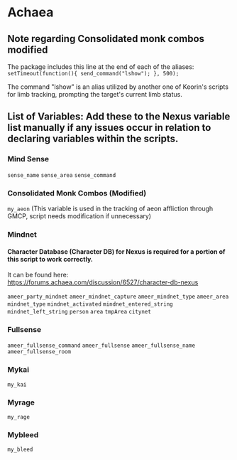 # Achaea

## **Note regarding Consolidated monk combos modified**

The package includes this line at the end of each of the aliases: ```setTimeout(function(){ send_command("lshow"); }, 500);```

The command "lshow" is an alias utilized by another one of Keorin's scripts for limb tracking, prompting the target's current limb status.

## **List of Variables: Add these to the Nexus variable list manually if any issues occur in relation to declaring variables within the scripts.**

### **Mind Sense**

`sense_name`
`sense_area`
`sense_command`

### **Consolidated Monk Combos (Modified)**

`my_aeon` (This variable is used in the tracking of aeon affliction through GMCP, script needs modification if unnecessary)

### **Mindnet**

#### **Character Database (Character DB) for Nexus is required for a portion of this script to work correctly.**
It can be found here: https://forums.achaea.com/discussion/6527/character-db-nexus

`ameer_party_mindnet`
`ameer_mindnet_capture`
`ameer_mindnet_type`
`ameer_area`
`mindnet_type`
`mindnet_activated`
`mindnet_entered_string`
`mindnet_left_string`
`person`
`area`
`tmpArea`
`citynet`

### **Fullsense**

`ameer_fullsense_command`
`ameer_fullsense`
`ameer_fullsense_name`
`ameer_fullsense_room`

### **Mykai**

`my_kai`

### **Myrage**

`my_rage`

### **Mybleed**

`my_bleed`
